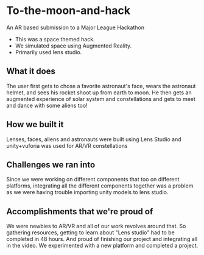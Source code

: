 # To-the-moon-and-hack
An AR based submission to a Major League Hackathon

- This was a space themed hack.
- We simulated space using Augmented Reality.
- Primarily used lens studio.

## What it does
The user first gets to chose a favorite astronaut's face, wears the astronaut helmet, and sees his rocket shoot up from earth to moon. He then gets an augmented experience of solar system and constellations and gets to meet and dance with some aliens too!

## How we built it
Lenses, faces, aliens and astronauts were built using Lens Studio and unity+vuforia was used for AR/VR constellations

## Challenges we ran into
Since we were working on different components that too on different platforms, integrating all the different components together was a problem as we were having trouble importing unity models to lens studio.

## Accomplishments that we're proud of
We were newbies to AR/VR and all of our work revolves around that. So gathering resources, getting to learn about "Lens studio" had to be completed in 48 hours. And proud of finishing our project and integrating all in the video. We experimented with a new platform and completed a project.
